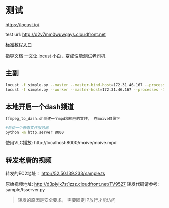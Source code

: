 # 测试


https://locust.io/

test url: http://d2v7mm0wuwqays.cloudfront.net

[标准教程入口](https://docs.locust.io/en/stable/writing-a-locustfile.html#user-class)

指导文档
[一文让 locust 小白，变成性能测试老司机 ](http://testingpai.com/article/1595507305331/comment/1597912972635)

## 主副

```bash
locust -f simple.py --master --master-bind-host=172.31.46.167 --processes -1
locust -f simple.py --worker --master-host=172.31.46.167 --processes -1
```

## 本地开启一个dash频道

```bash
ffmpeg_to_dash.sh创建一个mpd和相应的文件， 在moive目录下
```

```bash
#启动一个静态文件服务器
python -m http.server 8000
```

使用VLC播放: http://localhost:8000/moive/moive.mpd


## 转发老唐的视频
转发的EC2地址： http://52.50.139.233/sample.ts

原始视频地址: http://d3plyik7st1zzz.cloudfront.net/TV9527
转发代码请参考: sample/tsserver.py

> 转发的原因是安全要求， 需要固定IP放行才能访问